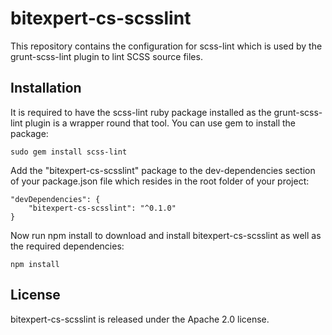 # bitexpert-cs-scsslint


This repository contains the configuration for scss-lint which is used by the grunt-scss-lint plugin to lint SCSS source 
files.

## Installation

It is required to have the scss-lint ruby package installed as the grunt-scss-lint plugin is a wrapper round that tool. 
You can use gem to install the package:

    sudo gem install scss-lint

Add the "bitexpert-cs-scsslint" package to the dev-dependencies section of your package.json file which resides in the 
root folder of your project:

    "devDependencies": {
        "bitexpert-cs-scsslint": "^0.1.0"
    }

Now run npm install to download and install bitexpert-cs-scsslint as well as the required dependencies:

    npm install

## License

bitexpert-cs-scsslint is released under the Apache 2.0 license.
